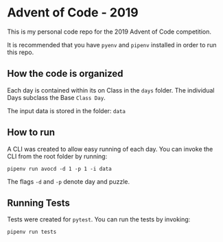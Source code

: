 # Advent of Code - 2019

This is my personal code repo for the 2019 Advent of Code competition.

It is recommended that you have `pyenv` and `pipenv` installed in order to run this repo.

## How the code is organized

Each day is contained within its on Class in the `days` folder.  The individual Days subclass the Base `Class Day`.  

The input data is stored in the folder: `data`

## How to run
A CLI was created to allow easy running of each day.  You can invoke the CLI from the root folder by running:

`pipenv run avocd -d 1 -p 1 -i data`

The flags `-d` and `-p` denote day and puzzle.

## Running Tests

Tests were created for `pytest`.  You can run the tests by invoking:

`pipenv run tests`
